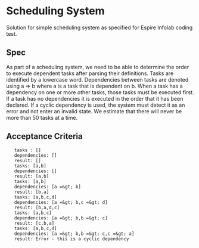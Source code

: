 # Scheduling System

Solution for simple scheduling system as specified for Espire Infolab coding test. 

## Spec
As part of a scheduling system, we need to be able to determine the order to execute dependent
tasks after parsing their definitions.
Tasks are identified by a lowercase word. Dependencies between tasks are denoted using a =&gt; b
where a is a task that is dependent on b.
When a task has a dependency on one or more other tasks, those tasks must be executed first. If a
task has no dependencies it is executed in the order that it has been declared. If a cyclic dependency
is used, the system must detect it as an error and not enter an invalid state.
We estimate that there will never be more than 50 tasks at a time.

## Acceptance Criteria

```
   tasks : []
   dependencies: []
   result: []
   tasks: [a,b]
   dependencies: []
   result: [a,b]
   tasks: [a,b]
   dependencies: [a =&gt; b]
   result: [b,a]
   tasks: [a,b,c,d]
   dependencies: [a =&gt; b,c =&gt; d]
   result: [b,a,d,c]
   tasks: [a,b,c]
   dependencies: [a =&gt; b,b =&gt; c]
   result: [c,b,a]
   tasks: [a,b,c,d]
   dependencies: [a =&gt; b,b =&gt; c,c =&gt; a]
   result: Error - this is a cyclic dependency
   ```
   